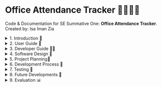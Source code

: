 # Office Attendance Tracker 🚶‍♀️‍➡️🏢

Code & Documentation for SE Summative One: **Office Attendance Tracker**. Created by: Isa Iman Zia

<details closed><summary>1. Introduction 🏫</summary>

## Overview

![App Layout](assets/app_layout.gif)

***Figure 1**: The most recent version of the application's layout is represented here.*

**Office Attendance Tracker** is a web-based application that is lightweight and intended to simplify the administration of employee attendance. The application enables users to sign in and out, view attendance history, and generate reports from a clean, responsive interface.

This app is ideal for: 

* **Department for Education (DfE) Colleagues** who require a rapid and effortless method to monitor their attendance records and record their working hours.
* **Senior Civil Servants (SCSs)** who are responsible for monitoring the attendance of their employees and ensuring that they are fulfilling their attendance goals.
* **Developers** seeking a front-end attendance solution that can be customised. 

</details>

<details closed><summary>2. User Guide 👥</summary>

## Key Features 🔑

* **Easy Attendance -** Select the days on which you were in the office each week with ease by selecting the corresponding checkboxes.
* **Reason & Accessibility Input -** Provide the rationale for your attendance and indicate any accessibility requirements in the form.
* **Attendance Summary Cards -** Visually appealing data panels provide instantaneous access to your attendance percentage, total office days, and total working days.
* **Target Status Indicator -** Quickly determine whether you are "On target" or "Off target" by examining your attendance percentage.
* **CSV Export -** Export your attendance data to a CSV file for convenient record-keeping or sharing.
* **Responsive & Accessible Design -** The application is intended to function seamlessly on a variety of devices and is accessible to all users.

## Getting Started

### Accessing the App

Access the Office Attendance Tracker through your web browser.  No installation is necessary; simply access the URL provided or view the index.html file locally.Access the Office Attendance Tracker through your web browser.  No installation is necessary; simply access the URL provided or view the [index.html](index.html) file locally.

### System Requirements

* A contemporary web browser, such as Chrome, Edge, Firefox, or Safari
* Internet connection is required for online hosting

### First-time Setup

* Download or clone the project files to your computer if you are operating locally.
* To initiate the application, navigate to the index.html file in your browser.

## How to use the App

![Live walkthrough of Office Attendance Tracker](assets/attendance_walkthrough.gif)

***Figure x**: An animated GIF that illustrates the operation of the Office Attendance Tracker.  It also illustrates the functionalities that are involved.*

You will be presented with a form that requires you to input the commencement date of the week and select the days on which you were present at the office.  Fill in the necessary fields to initiate attendance monitoring. 

To comprehend the tracker's operation, consult the walkthrough above.

</details>

<details closed><summary>3. Developer Guide 🧑‍💻</summary>

## Installation and Setup Instructions

In order to execute the files successfully, the following are required: npm and node. Adhere to the subsequent procedures: 

1. **Check Node.js and npm installation**

```sh
node -v
npm -v
```

If both commands return version numbers, you are prepared to continue.  If not, obtain and install the Node.js package, which includes npm, from the following link: [Node.js download](https://nodejs.org/en)

2. **Clone the Repository**

```sh
git clone https://github.com/MrKilljoy137xxx/OfficeAttendance-Tracker.git
cd OfficeAttendance-Tracker
```

## Running tests

3. **Install Dependencies (for Testing)**

To execute tests, install the necessary package:

```sh
npm install
```

4. **Run the Application**

* Utilise your preferred web browser to access the index.html file.
* The application is purely client-side; no server configuration is necessary.

5. **Run Tests**

```sh
npm test
```

## Tech Stack Overview

* **Frontend:** HTML, CSS, JavaScript
* **Testing:** Jest (for unit testing JavaScript functions)
* **Version Control:** Git & GitHub

## Project Management

[View Kanban Board](https://github.com/users/MrKilljoy137xxx/projects/7)

## Product Design

[View Software Designs](https://www.figma.com/design/WJocdnGP8lz0KeOSZz0sVz/Office-Attendance-Tracker-Design-Plans?node-id=0-1&p=f&t=hLfXCABztxU3c7DL-0)

## Files to run the App

* index.html
* styles.css
* script.js

## Files used for Testing

* script.test.js
* package.json

## Codebase Structure

```
/
├── index.html          # Main HTML file
├── styles.css          # CSS styles
├── script.js           # Main JavaScript logic
├── script.test.js      # Jest unit tests
├── assets/             # Images and other static assets
└── README.md           # Project documentation
```

## Deployment Instructions

### Static Hosting (Recommended)

This application is a static web application that can be deployed on any static hosting service, such as GitHub Pages, that supports HTML, CSS, and JavaScript.

### Deploying to GitHub Pages

1. Push your project to a GitHub repository.
2. Access your repository's **Settings** and then navigate to the **Pages** section.
3. Select the root (**/**) folder and the branch (typically **main**) under **"Source"**
4. **Save**. Your site will be available at `https://your-username.github.io/your-repo-name/`.

</details>

<details closed><summary>4. Software Design 🎨 </summary>

## Design Principles

I was required to consider the application of deliberate design principles before creating the software designs. This will guarantee that the app is accessible and usable for all users within the DfE.  I have taken into account the following main principles:

**Clarity** was the initial principle that I examined.  This is the point at which I needed to guarantee that the user interface was both intuitive and aesthetically pleasing.  Additionally, I was required to guarantee that the office attendance rates of my users could be calculated and recorded through the use of distinct labels, buttons, and icons.

**Consistency** was the second principle that I evaluated.  This is the point at which I was required to adhere to common UI patterns, such as placing buttons at the bottom, and to maintain a consistent layout, typefaces, and colours across all pages.

**Accessibility** is the third design principle that I would prioritise.  This is the point at which I was required to guarantee that the keyboard navigation functioned properly and that the colour contrast between the text and the background was sufficient.  I was able to identify two colleagues in the department who had accessibility requirements and the corresponding colour scheme and font style to assist in addressing their needs.  I will elaborate on this later.

## User Personas & Empathy Maps

**User personas** are detailed, fictional representations of the target users of my application.  They will assist me in comprehending the demands, behaviours, objectives, and pain points of my users in order to guarantee that my application is tailored to their specific requirements. They are crucial because they will assist me in designing with empathy, concentrating on the actual requirements of the user rather than making assumptions.  I will be able to create an intuitive user experience by customising the interface and interactions to specific user categories, which will assist me in prioritising features and enhancing the UX.

Two distinct categories of users have been considered through the use of user personas: one who is a SCS and another who is a typical DfE colleague.  The user personas have been used to identify the specific accessibility requirements and pain points of both colleagues.

![User Personas SCS](assets/SCS.png)

***Figure 2**: The User Persona of a SCS.*

![User_Persona_DfE](assets/dfe_colleague.png)

***Figure 3**: The User Persona of a normal DfE Colleague.*

The design process will be facilitated by the creation of two empathy maps that pertain to both colleagues.  An **empathy map** is a collaborative visualisation tool that is employed to express the thoughts, emotions, words, and actions of a user in relation to the Office Attendance Tracker product.  This will facilitate the development of a more profound shared comprehension of their users among myself and my team.

![Empaythy Map SCS](assets/scs_empathy_map.png)

***Figure 4**: The empathy map of an SCS.*

![Empathy Map DfE](assets/dfe_empathy_map.png)

***Figure 5**: The Empathy Map of a normal DfE colleague.*

## UI Mockups

![Wireframe Design](assets/wireframe_design.png)

***Figure 6**: A wireframe of the Office Attendance tracker in Figma*

I utilised Figma to generate a preliminary wireframe design after collecting my user requirements, as illustrated in my empathy maps and user personas. Prior to investing in full development, Figma wireframes were an essential initial stage in the process of visualising, communicating, and refining the design of my application.

Ultimately, my stakeholders were satisfied with the app's design and subsequently granted authorisation for the complete development of the application.  The only modification they needed was to arrange the selection buttons for the second query horizontally, rather than vertically, in order to conserve space on the page.

![Design Walkthrough](assets/design_walkthrough.gif)

***Figure 7**: This is a live wireframe walkthrough that was conducted on Figma.*

The wireframe designs will be enhanced with each iteration cycle as a result of additional feedback from the stakeholders.

</details>

<details closed><summary>5. Project Planning📝</summary>

## Methodology

I utilised the Agile methodology to facilitate the development process.  This method of software development is iterative and adaptable, with a focus on the rapid incremental delivery of functional software, customer feedback, and collaboration.  Agile has enabled me to divide the project into smaller, more manageable units known as sprints, rather than planning the entire project in advance.  This will enable me to perpetually enhance the current tracker through the sprint cycles.

This is how I applied Agile to my workflow: 

* **Iterative Development-** The attendance tracker was constructed in incremental stages, with each feature (such as data cards, export, and target box) being added and enhanced in response to user feedback.

* **Continuous Improvement-** I conducted routine evaluations of the strategies that were effective and those that could be improved, implementing modifications as I worked.

* **Task Tracking-** I separated my work into manageable tasks (tickets), monitored my progress, and prioritised the most critical tasks by utilising GitHub issues and labels.  I will elaborate on this matter in the structure section.

## Structure

![Kanban Board P1](assets/kanban_p1.png)

***Figure 8**: The Project Kanban board as it is presented in GitHub Projects.  This enabled me to coordinate the tickets (GitHub) across each stage of the development process.*

I have utilised a Kanban board through GitHub Projects and have compiled a list of all available assignments for Sprint 1.1. This facilitated the visual organisation and management of all my responsibilities during the software development lifecycle. The board was organised into the following columns: Backlog, Ready, In progress, In review, Developed, Testing, and Completed. GitHub issues were used to represent each task, feature, and bug, which were relocated across these columns as my work progressed.

The project was overseen by agile sprints, which were predetermined periods of time that enabled the creation of an office attendance tracker that was manageable. This method served to mitigate distress and enhance productivity. Also, the process enabled the assessment of successes and failings, which ultimately improved the quality of the product and process over time.

The development process entailed the sequential development of features through branches within a Git repository, ensuring that new features or problem solutions were developed in their respective branches. This ensured the stability of the code base. Pull requests were designated to the appropriate tickets in accordance with the branch naming conventions. This enhanced the organisation of developments and facilitated code evaluations, thereby guaranteeing the stability of the primary code base.

I conducted a sprint review at the end of each Agile development sprint, showcasing their product, gathering stakeholder feedback, and discussing improvements. The feedback was converted into technical requirements and incorporated into the Backlog. The Product Lead will review the Backlog to determine potential work for the next sprint, considering priorities and urgency.

## Ticket Labels

![Ticket Labels](assets/ticket_labels.png)

***Figure 9**: This displays the labels that were employed to organise the tickets.*

</details>

<details closed><summary>6. Development Process 🔧 </summary>

### Coding Journey

An interactive and structured coding journey was pursued in the development of the Office Attendance tracker:

* **Initial Setup -** The project commenced with the establishment of the fundamental HTML structure, which ensured semantic markup to promote clarity and accessibility.
* **Feature Driven Development -** Each feature (including the selection of office days, attendance calculation, and CSV export) was developed incrementally.  In order to facilitate focused development and seamless integration, features were implemented in distinct branches.
* **Styling and Responsiveness -** A clear, accessible, and responsive interface was generated through the utilisation of CSS.  Flexbox was implemented to control the layout, and colour selections were implemented to enhance accessibility and clarity.
* **Interactive Functionality -** JavaScript was developed to manage dynamic updates, including the calculation of attendance percentages, the real-time updating of data cards, and the management of the on/off target status.
* **Accessibility and User Experience -** Accessibility was prioritised by employing appropriate labels and colour contrast throughout the journey. In order to enhance the interface and interactions, user feedback will be implemented.
* **Testing and Refinement -** User Acceptance Testing (UAT) is one of the various modes of testing that the application will undergo.  Github issues will be employed to monitor and resolve bugs, and the existing application will be enhanced in accordance with the results of the testing.
* **Version Control and Colloboration -** Git and Github were employed to facilitate collaborative development and code revision through the use of branches and pull requests for version control.

### Models Followed

The initiative adheres to a separation of concerns model:

* **HTML** for structure
* **CSS** for presentation
* **JavaScript** for behaviour

The UI logic is loosely based on the Model-View-Controller (MVC) pattern:

* **Model:** Data (e.g. selected days, attendance percentage)
* **View:** The interface is rendered using HTML and CSS.
* **Controller:** User input is processed by JavaScript functions that update the view.

</details>

<details closed><summary>7. Testing 🧪 </summary>

Test-Driven Development (TDD) is a software development methodology that enables me to generate automated tests for my code prior to composing the actual implementation. It is crucial for me to incorporate this into the OA tracker, as it will guarantee that the primary features function as intended and prevent the occurrence of bugs.

I will initially develop a test that defines a desired function or feature, execute it to observe its failure, subsequently compose the minimum code required to pass the test, and subsequently refactor as necessary.

**First Failing Test:**

![Failed Unit Code](assets/failed_unittest.png)
![Failed Output](assets/failed_output.png)

***Figure 10**: The output of a unit test that failed is illustrated in this example. The expected value for the date selection does not correspond with the actual value, resulting in the failure of this unit test.*

**Code needed to pass the test**

![Passed Unit Code](assets/passed_unittest.png)
![Passed Output](assets/passed_output.png)

***Figure 11**: The weekday selection is now functioning as intended, as evidenced by the passed unit test in the output.*

I initially tested the weekday selection function and subsequently conducted unit tests on the remaining functions. This approach enabled me to identify defects at an early stage and maintain the robustness, accuracy, and extensibility of my tracker.

## Accessibility Testing

Lighthouse is an automated application that is open-source and was created by Google to evaluate the quality of web pages.  It evaluates the performance, accessibility, SEO, best practices, and features of Progressive Web Apps.  It is crucial to verify that my website is accessible to users with disabilities, as evidenced by the SCS and a typical DfE colleague who requires accessibility.

![Lighthout Output](assets/lighthouse_results.png)

***Figure 12**: The Office Attendance Tracker's Google Lighthouse results are illustrated in the figure.*

### Performance

The OA tracker is highly optimised and operates at an exceptional rate, as indicated by a performance score of 100.  This suggests that the website is responsive to user interactions, loads rapidly, and adheres to the most effective web performance practices.

### Accessibility

The OA tracker is highly accessible to the majority of users, as indicated by an accessibility score of 92.  This suggests that the website adheres to the majority of accessibility standards; however, there are a few minor areas that could be enhanced in order to achieve a faultless score.

### What can be improved

I will need to consult with the product owner during the upcoming sprint to determine how we can improve the product's accessibility.  This is in the form of a ticket, which will be temporarily stored in the product backlog.

</details>

<details closed><summary>8. Future Developments 🔭 </summary>

Please consult the [Kanban Board](https://github.com/users/MrKilljoy137xxx/projects/7), which displays a backlog of ideas that will be executed in subsequent sprints.

</details>
 

<details closed><summary>9. Evaluation 📊 </summary>

In order to guarantee dependability and functionality, the OA tracker underwent an exhaustive evaluation.  Unit tests were developed for all critical functions and user interface components, such as text inputs, weekday checkboxes, and date selection.

The lighthouse results indicate that the tracker satisfies the majority of functional and accessibility requirements, with a performance score of 100 and an accessibility score of 92.  Consequently, accessibility can be enhanced through the implementation of minor enhancements.

As a result, in order to enhance the tracker, user feedback is necessary. This will enable me to identify additional requirements and ensure that they are translated into tickets that can be implemented during the subsequent iteration cycle. Additionally, accessibility should be taken into account from the outset to guarantee that the requirements of the majority of users are satisfied.


</details>
